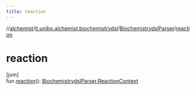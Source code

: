 ```yaml
---
title: reaction
---
```

//[alchemist](../../../index.html)/[it.unibo.alchemist.biochemistrydsl](../index.html)/[BiochemistrydslParser](index.html)/[reaction](reaction.html)



# reaction



[jvm]\
fun [reaction](reaction.html)(): [BiochemistrydslParser.ReactionContext](-reaction-context/index.html)




